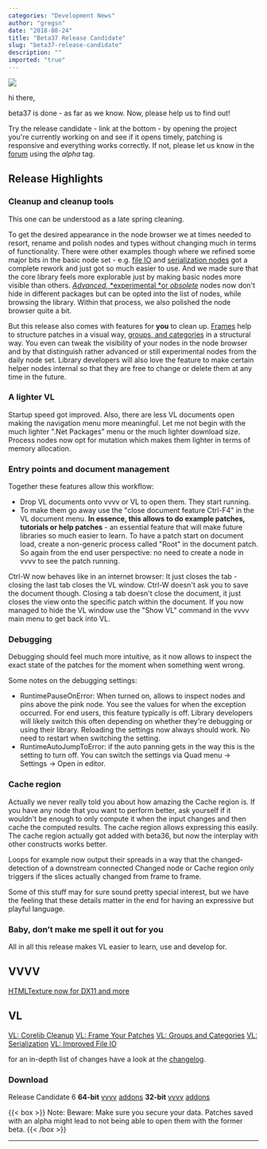 ```yaml
---
categories: "Development News"
author: "gregsn"
date: "2018-08-24"
title: "Beta37 Release Candidate"
slug: "beta37-release-candidate"
description: ""
imported: "true"
---
```



![](gw3IWyGkC0rsazTi.gif)

hi there,

beta37 is done - as far as we know. Now, please help us to find out! 

Try the release candidate - link at the bottom - by opening the project you're currently working on and see if it opens timely, patching is responsive and everything works correctly. If not, please let us know in the [forum](https://discourse.vvvv.org/) using the *alpha* tag. 

## Release Highlights
### Cleanup and cleanup tools
This one can be understood as a late spring cleaning.

To get the desired appearance in the node browser we at times needed to resort, rename and polish nodes and types without changing much in terms of functionality. There were other examples though where we refined some major bits in the basic node set - e.g. [file IO](/blog/2018/vl-improved-file-io) and [serialization nodes](/blog/2018/vl-serialization) got a complete rework and just got so much easier to use. And we made sure that the core library feels more explorable just by making basic nodes more visible than others. [*Advanced*, *experimental *or *obsolete*](/blog/2018/vl-corelib-cleanup) nodes now don't hide in different packages but can be opted into the list of nodes, while browsing the library. Within that process, we also polished the node browser quite a bit.

But this release also comes with features for **you** to clean up. [Frames](/blog/2018/vl-frame-your-patches) help to structure patches in a visual way, [groups, and categories](/blog/2018/vl-groups-and-categories) in a structural way. You even can tweak the visibility of your nodes in the node browser and by that distinguish rather advanced or still experimental nodes from the daily node set. Library developers will also love the feature to make certain helper nodes internal so that they are free to change or delete them at any time in the future.

### A lighter VL
Startup speed got improved. Also, there are less VL documents open making the navigation menu more meaningful. Let me not begin with the much lighter ".Net Packages" menu or the much lighter download size. Process nodes now opt for mutation which makes them lighter in terms of memory allocation. 

### Entry points and document management
Together these features allow this workflow:
 * Drop VL documents onto vvvv or VL to open them. They start running. 
 * To make them go away use the "close document feature Ctrl-F4" in the VL document menu.
**In essence, this allows to do example patches, tutorials or help patches** - an essential feature that will make future libraries so much easier to learn. To have a patch start on document load, create a non-generic process called "Root" in the document patch. So again from the end user perspective: no need to create a node in vvvv to see the patch running.

Ctrl-W now behaves like in an internet browser: It just closes the tab - closing the last tab closes the  VL window. Ctrl-W doesn't ask you to save the document though. Closing a tab doesn't close the document, it just closes the view onto the specific patch within the document.
If you now managed to hide the VL window use the "Show VL" command in the vvvv main menu to get back into VL.

### Debugging
Debugging should feel much more intuitive, as it now allows to inspect the exact state of the patches for the moment when something went wrong.

Some notes on the debugging settings:
 * RuntimePauseOnError: When turned on, allows to inspect nodes and pins above the pink node. You see the values for when the exception occurred. For end users, this feature typically is off. Library developers will likely switch this often depending on whether they're debugging or using their library. Reloading the settings now always should work. No need to restart when switching the setting.
 * RuntimeAutoJumpToError: if the auto panning gets in the way this is the setting to turn off.
You can switch the settings via Quad menu -> Settings -> Open in editor.

### Cache region
Actually we never really told you about how amazing the Cache region is. If you have any node that you want to perform better, ask yourself if it wouldn't be enough to only compute it when the input changes and then cache the computed results. The cache region allows expressing this easily. The cache region actually got added with beta36, but now the interplay with other constructs works better.

Loops for example now output their spreads in a way that the changed-detection of a downstream connected Changed node or Cache region only triggers if the slices actually changed from frame to frame.

Some of this stuff may for sure sound pretty special interest, but we have the feeling that these details matter in the end for having an expressive but playful language.

### Baby, don’t make me spell it out for you 
All in all this release makes VL easier to learn, use and develop for.

<!--{SPLIT()}-->
## VVVV
[HTMLTexture now for DX11 and more ](/blog/2018/htmltexture-now-for-dx11-and-more)
<!--~~~-->
## VL
[VL: Corelib Cleanup](/blog/2018/vl-corelib-cleanup)
[VL: Frame Your Patches](/blog/2018/vl-frame-your-patches)
[VL: Groups and Categories](/blog/2018/vl-groups-and-categories)
[VL: Serialization](/blog/2018/vl-serialization)
[VL: Improved File IO ](/blog/2018/vl-improved-file-io)

<!--{SPLIT}-->

for an in-depth list of changes have a look at the [changelog](https://betadocs.vvvv.org/changelog/index.html).

### Download
<!--{SPLIT()}-->
Release Candidate 6
**64-bit**
[vvvv](http://teamcity.vvvv.org/guestAuth/app/rest/builds/id:28181/artifacts/content/vvvv_50alpha36.1_x64.zip)
[addons](http://teamcity.vvvv.org/guestAuth/app/rest/builds/id:28181/artifacts/content/addons_50alpha36.1_x64.zip)
**32-bit**
[vvvv](http://teamcity.vvvv.org/guestAuth/app/rest/builds/id:28182/artifacts/content/vvvv_50alpha36.1_x86.zip)
[addons](http://teamcity.vvvv.org/guestAuth/app/rest/builds/id:28182/artifacts/content/addons_50alpha36.1_x86.zip)
<!--~~~-->
{{< box >}}
Note:
Beware: Make sure you secure your data. Patches saved with an alpha might lead to not being able to open them with the former beta.
{{< /box >}}
<!--{SPLIT}-->
---
